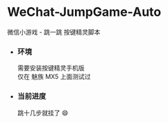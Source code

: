 # WeChat-JumpGame-Auto  
微信小游戏 - 跳一跳 按键精灵脚本  

* ### 环境  
  需要安装按键精灵手机版  
  仅在 魅族 MX5 上面测试过  

* ### 当前进度  
  跳十几步就挂了 :smile:  
  

